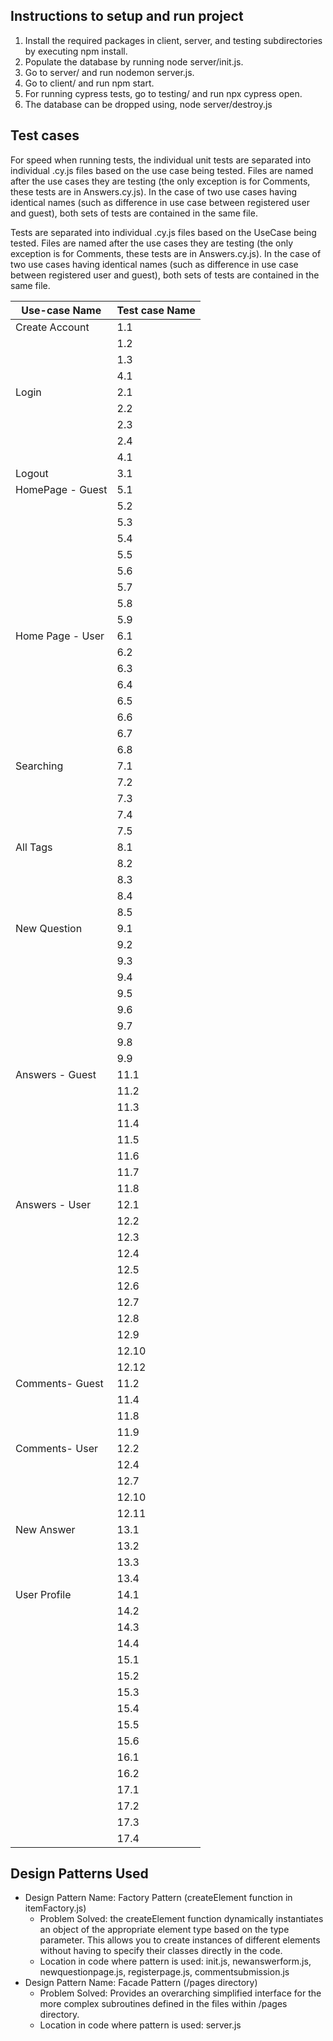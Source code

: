 ## Instructions to setup and run project

1. Install the required packages in client, server, and testing subdirectories by executing npm install.
2. Populate the database by running node server/init.js.
3. Go to server/ and run nodemon server.js.
4. Go to client/ and run npm start.
5. For running cypress tests, go to testing/ and run npx cypress open.
6. The database can be dropped using, node server/destroy.js

## Test cases
For speed when running tests, the individual unit tests are separated into individual .cy.js files based on the use case being tested. Files are named after the use cases they are testing (the only exception is for Comments, these tests are in Answers.cy.js). In the case of two use cases having identical names (such as difference in use case between registered user and guest), both sets of tests are contained in the same file.

Tests are separated into individual .cy.js files based on the UseCase being tested. Files are named after the use cases they are testing (the only exception is for Comments, these tests are in Answers.cy.js). In the case of two use cases having identical names (such as difference in use case between registered user and guest), both sets of tests are contained in the same file. 

| Use-case Name   | Test case Name |
|-----------------|----------------|
| Create Account  | 1.1            |
|                 | 1.2            |
|                 | 1.3            |
|                 | 4.1            |
| Login           | 2.1            |
|                 | 2.2            |
|                 | 2.3            |
|                 | 2.4            |
|                 | 4.1            |
| Logout          | 3.1            |
| HomePage - Guest| 5.1            |
|                 | 5.2            |
|                 | 5.3            |
|                 | 5.4            |
|                 | 5.5            |
|                 | 5.6            |
|                 | 5.7            |
|                 | 5.8            |
|                 | 5.9            |
| Home Page - User| 6.1            |
|                 | 6.2            |
|                 | 6.3            |
|                 | 6.4            |
|                 | 6.5            |
|                 | 6.6            |
|                 | 6.7            |
|                 | 6.8            |
| Searching       | 7.1            |
|                 | 7.2            |
|                 | 7.3            |
|                 | 7.4            |
|                 | 7.5            |
| All Tags        | 8.1            |
|                 | 8.2            |
|                 | 8.3            |
|                 | 8.4            |
|                 | 8.5            |
| New Question    | 9.1            |
|                 | 9.2            |
|                 | 9.3            |
|                 | 9.4            |
|                 | 9.5            |
|                 | 9.6            |
|                 | 9.7            |
|                 | 9.8            |
|                 | 9.9            |
| Answers - Guest | 11.1           |
|                 | 11.2           |
|                 | 11.3           |
|                 | 11.4           |
|                 | 11.5           |
|                 | 11.6           |
|                 | 11.7           |
|                 | 11.8           |
| Answers - User  | 12.1           |
|                 | 12.2           |
|                 | 12.3           |
|                 | 12.4           |
|                 | 12.5           |
|                 | 12.6           |
|                 | 12.7           |
|                 | 12.8           |
|                 | 12.9           |
|                 | 12.10          |
|                 | 12.12          |
| Comments- Guest | 11.2           |
|                 | 11.4           |
|                 | 11.8           |
|                 | 11.9           |
| Comments- User  | 12.2           |
|                 | 12.4           |
|                 | 12.7           |
|                 | 12.10          |
|                 | 12.11          |
| New Answer      | 13.1           |
|                 | 13.2           |
|                 | 13.3           |
|                 | 13.4           |
| User Profile    | 14.1           |
|                 | 14.2           |
|                 | 14.3           |
|                 | 14.4           |
|                 | 15.1           |
|                 | 15.2           |
|                 | 15.3           |
|                 | 15.4           |
|                 | 15.5           |
|                 | 15.6           |
|                 | 16.1           |
|                 | 16.2           |
|                 | 17.1           |
|                 | 17.2           |
|                 | 17.3           |
|                 | 17.4           |


## Design Patterns Used

- Design Pattern Name: Factory Pattern (createElement function in itemFactory.js)
    - Problem Solved: the createElement function dynamically instantiates an object of the appropriate element type based on the type parameter. This allows you to create instances of different elements without having to specify their classes directly in the code.
    - Location in code where pattern is used: init.js, newanswerform.js, newquestionpage.js, registerpage.js, commentsubmission.js
- Design Pattern Name: Facade Pattern (/pages directory)
    - Problem Solved: Provides an overarching simplified interface for the more complex subroutines defined in the files within /pages directory.
    - Location in code where pattern is used: server.js
